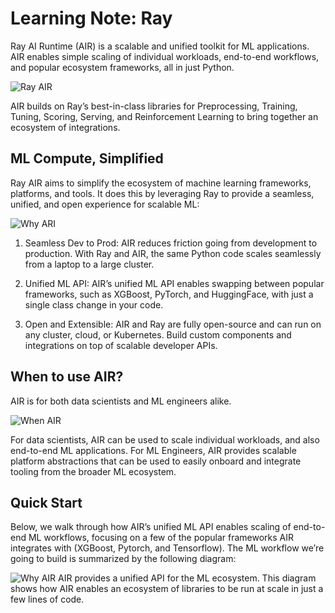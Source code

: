 # Learning Note: Ray

Ray AI Runtime (AIR) is a scalable and unified toolkit for ML applications. AIR enables simple scaling of individual workloads, end-to-end workflows, and popular ecosystem frameworks, all in just Python.

![Ray AIR](https://docs.ray.io/en/latest/_images/ray-air.svg)


AIR builds on Ray’s best-in-class libraries for Preprocessing, Training, Tuning, Scoring, Serving, and Reinforcement Learning to bring together an ecosystem of integrations.

## ML Compute, Simplified
Ray AIR aims to simplify the ecosystem of machine learning frameworks, platforms, and tools. It does this by leveraging Ray to provide a seamless, unified, and open experience for scalable ML:

![Why ARI](https://docs.ray.io/en/latest/_images/why-air-2.svg)
1. Seamless Dev to Prod: AIR reduces friction going from development to production. With Ray and AIR, the same Python code scales seamlessly from a laptop to a large cluster.

2. Unified ML API: AIR’s unified ML API enables swapping between popular frameworks, such as XGBoost, PyTorch, and HuggingFace, with just a single class change in your code.

3. Open and Extensible: AIR and Ray are fully open-source and can run on any cluster, cloud, or Kubernetes. Build custom components and integrations on top of scalable developer APIs.

## When to use AIR?
AIR is for both data scientists and ML engineers alike.

![When AIR](https://docs.ray.io/en/latest/_images/when-air.svg)

For data scientists, AIR can be used to scale individual workloads, and also end-to-end ML applications. For ML Engineers, AIR provides scalable platform abstractions that can be used to easily onboard and integrate tooling from the broader ML ecosystem.

## Quick Start
Below, we walk through how AIR’s unified ML API enables scaling of end-to-end ML workflows, focusing on a few of the popular frameworks AIR integrates with (XGBoost, Pytorch, and Tensorflow). The ML workflow we’re going to build is summarized by the following diagram:

![Why AIR](https://docs.ray.io/en/latest/_images/why-air.svg)
AIR provides a unified API for the ML ecosystem. This diagram shows how AIR enables an ecosystem of libraries to be run at scale in just a few lines of code.